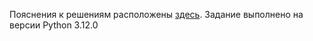 Пояснения к решениям расположены [здесь](https://LudwigBitHoven.github.io/testTask/). Задание выполнено на версии Python 3.12.0
